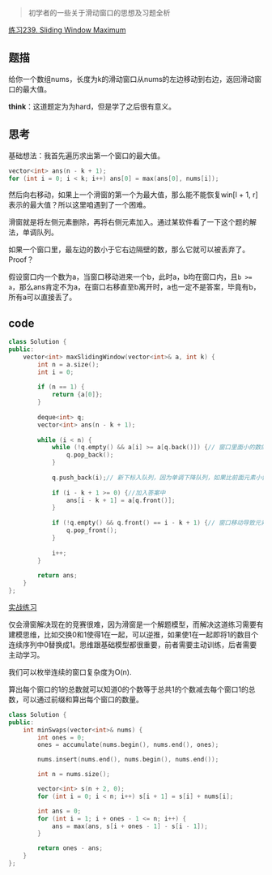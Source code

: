 > 初学者的一些关于滑动窗口的思想及习题全析

[练习239. Sliding Window Maximum](https://leetcode.com/problems/sliding-window-maximum/)

## 题描

给你一个数组nums，长度为k的滑动窗口从nums的左边移动到右边，返回滑动窗口的最大值。

**think**：这道题定为为hard，但是学了之后很有意义。

## 思考

基础想法：我首先遍历求出第一个窗口的最大值。

```c++
vector<int> ans(n - k + 1);
for (int i = 0; i < k; i++) ans[0] = max(ans[0], nums[i]);
```

然后向右移动，如果上一个滑窗的第一个为最大值，那么能不能恢复win[l + 1, r]表示的最大值？所以这里咱遇到了一个困难。

滑窗就是将左侧元素删除，再将右侧元素加入。通过某软件看了一下这个题的解法，单调队列。

如果一个窗口里，最左边的数小于它右边隔壁的数，那么它就可以被丢弃了。Proof？

假设窗口内一个数为a，当窗口移动进来一个b，此时a，b均在窗口内，且`b >= a`，那么ans肯定不为a，在窗口右移直至b离开时，a也一定不是答案，毕竟有b，所有a可以直接丢了。

## code

```c++
class Solution {
public:
    vector<int> maxSlidingWindow(vector<int>& a, int k) {
        int n = a.size();
        int i = 0;   
        
        if (n == 1) {
            return {a[0]};
        }
        
        deque<int> q; 
        vector<int> ans(n - k + 1);
        
        while (i < n) {
            while (!q.empty() && a[i] >= a[q.back()]) {// 窗口里面小的数的下标丢掉
                q.pop_back();
            }
            
            q.push_back(i);// 新下标入队列，因为单调下降队列，如果比前面元素小留下，比前面元素大，前面元素直接丢掉。
            
            if (i - k + 1 >= 0) {//加入答案中
                ans[i - k + 1] = a[q.front()];
            }
            
            if (!q.empty() && q.front() == i - k + 1) {// 窗口移动导致元素已经不在窗口内了，直接出队。
                q.pop_front();
            }
            
            i++;
        }
        
        return ans;
    }
};
```

[实战练习](https://leetcode.com/contest/weekly-contest-275/problems/minimum-swaps-to-group-all-1s-together-ii/)

仅会滑窗解决现在的竞赛很难，因为滑窗是一个解题模型，而解决这道练习需要有建模思维，比如交换0和1使得1在一起，可以逆推，如果使1在一起即将1的数目个连续序列中0替换成1。思维跟基础模型都很重要，前者需要主动训练，后者需要主动学习。

我们可以枚举连续的窗口复杂度为O(n).

算出每个窗口的1的总数就可以知道0的个数等于总共1的个数减去每个窗口1的总数，可以通过前缀和算出每个窗口的数量。

```c++
class Solution {
public:
    int minSwaps(vector<int>& nums) {
        int ones = 0;
        ones = accumulate(nums.begin(), nums.end(), ones);

        nums.insert(nums.end(), nums.begin(), nums.end());

        int n = nums.size();

        vector<int> s(n + 2, 0);
        for (int i = 0; i < n; i++) s[i + 1] = s[i] + nums[i];

        int ans = 0;
        for (int i = 1; i + ones - 1 <= n; i++) {
            ans = max(ans, s[i + ones - 1] - s[i - 1]);
        }

        return ones - ans;
    }
};
```
